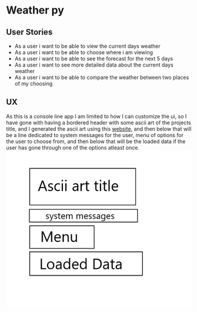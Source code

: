# Weather py

## User Stories
- As a user i want to be able to view the current days weather
- As a user i want to be able to choose where i am viewing
- As a user i want to be able to see the forecast for the next 5 days
- As a user i want to see more detailed data about the current days weather
- As a user i want to be able to compare the weather between two places of my choosing

## UX
As this is a console line app I am limited to how I can customize the ui, so I have gone with having a bordered header with some ascii art of the projects title, and I generated the ascii art using this [website](https://patorjk.com/software/taag/#p=display&f=Big&t=Weather%20py), and then below that will be a line dedicated to system messages for the user, menu of options for the user to choose from, and then below that will be the loaded data if the user has gone through one of the options atleast once.
![](documentation/wireframe.png)

